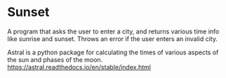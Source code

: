 # Sunset

A program that asks the user to enter a city, and returns various time info like sunrise and sunset. Throws an error if the user enters an invalid city. 

Astral is a python package for calculating the times of various aspects of the sun and phases of the moon.
https://astral.readthedocs.io/en/stable/index.html
